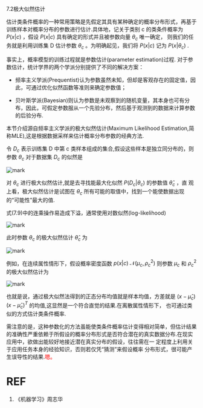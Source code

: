 

7.2极大似然估计

估计类条件概率的一种常用策略是先假定其具有某种确定的概率分布形式，再基于训练样本对概率分布的参数进行估计.具体地，记关于类别 c 的类条件概率为 $P(x|c)$ ，假设 $P(x|c)$ 具有确定的形式并且被参数向量 $\theta_c$ 唯一确定， 则我们的任务就是利用训练集 D 估计参数 $\theta_c$ 。为明确起见，我们将 $P(x|c)$ 记为 $P(x|\theta_c)$ .


事实上，概率模型的训练过程就是参数估计(parameter estimation)过程. 对于参数估计，统计学界的两个学派分别提供了不同的解决方案：

- 频率主义学派(Prequentist)认为参数虽然未知，但却是客观存在的固定值，因此，可通过优化似然函数等准则来确定参数值；

- 贝叶斯学派(Bayesian)则认为参数是未观察到的随机变量，其本身也可有分布，因此，可假定参数服从一个先验分布，然后基于观测到的数据来计算参数的后验分布.

本节介绍源自频率主义学派的极大似然估计(Maximum Likelihood Estimation,简称MLE),这是根据数据采样来估计概率分布参数的经典方法.

令 $D_c$ 表示训练集 D 中第 c 类样本组成的集合,假设这些样本是独立同分布的，则参数 $\theta_c$ 对于数据集 $D_c$ 的似然是

![mark](http://pacdb2bfr.bkt.clouddn.com/blog/image/180628/6JbDJg7cAE.png?imageslim)

对 $\theta_c$ 进行极大似然估计,就是去寻找能最大化似然 $P(D_c|\theta_c)$ 的参数值 $\hat{\theta}_c$ ，直 观上看，极大似然估计是试图在 $\theta_c$ 所有可能的取值中，找到一个能使数据出现的“可能性”最大的值.

式(7.9)中的连乘操作易造成下溢，通常使用对数似然(log-likelihood)

![mark](http://pacdb2bfr.bkt.clouddn.com/blog/image/180628/5kibJale1D.png?imageslim)

此时参数 $\theta_c$ 的极大似然估计 $\hat{\theta}_c$ 为

![mark](http://pacdb2bfr.bkt.clouddn.com/blog/image/180628/mLAE1hcfcI.png?imageslim)


例如，在连续属性情形下，假设概率密度函数 $p(x|c)~\mathcal{N}(\mu_c,\rho_c^2)$ 则参数  $\mu_c$ 和 $\rho_c^2$ 的极大似然估计为

![mark](http://pacdb2bfr.bkt.clouddn.com/blog/image/180628/Cj4g8mF7Ji.png?imageslim)

也就是说，通过极大似然法得到的正态分布均值就是样本均值，方差就是 $(x-\hat{\mu}_c)(x-\hat{\mu}_c)^T$  的均值,这显然是一个符合直觉的结果.在离散属性情形下， 也可通过类似的方式估计类条件概率.

需注意的是，这种参数化的方法虽能使类条件概率估计变得相对简单，但估计结果的准确性严重依赖于所假设的概率分布形式是否符合潜在的真实数据分布.在现实应用中，欲做出能较好地接近潜在真实分布的假设，往往需在一 定程度上利用关于应用任务本身的经验知识，否则若仅凭“猜测”来假设概率 分布形式，很可能产生误导性的结果.<span style="color:red;">嗯。</span>



# REF

1. 《机器学习》周志华
